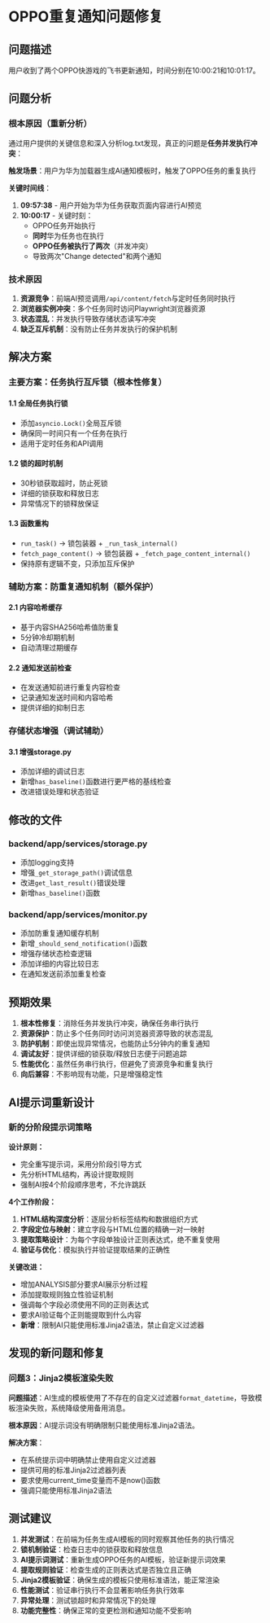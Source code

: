# OPPO重复通知问题修复

## 问题描述
用户收到了两个OPPO快游戏的飞书更新通知，时间分别在10:00:21和10:01:17。

## 问题分析

### 根本原因（重新分析）
通过用户提供的关键信息和深入分析log.txt发现，真正的问题是**任务并发执行冲突**：

**触发场景**：用户为华为加载器生成AI通知模板时，触发了OPPO任务的重复执行

**关键时间线**：
1. **09:57:38** - 用户开始为华为任务获取页面内容进行AI预览
2. **10:00:17** - 关键时刻：
   - OPPO任务开始执行
   - **同时**华为任务也在执行
   - **OPPO任务被执行了两次**（并发冲突）
   - 导致两次"Change detected"和两个通知

### 技术原因
1. **资源竞争**：前端AI预览调用`/api/content/fetch`与定时任务同时执行
2. **浏览器实例冲突**：多个任务同时访问Playwright浏览器资源
3. **状态混乱**：并发执行导致存储状态读写冲突
4. **缺乏互斥机制**：没有防止任务并发执行的保护机制

## 解决方案

### 主要方案：任务执行互斥锁（根本性修复）

#### 1.1 全局任务执行锁
- 添加`asyncio.Lock()`全局互斥锁
- 确保同一时间只有一个任务在执行
- 适用于定时任务和API调用

#### 1.2 锁的超时机制
- 30秒锁获取超时，防止死锁
- 详细的锁获取和释放日志
- 异常情况下的锁释放保证

#### 1.3 函数重构
- `run_task()` -> 锁包装器 + `_run_task_internal()`
- `fetch_page_content()` -> 锁包装器 + `_fetch_page_content_internal()`
- 保持原有逻辑不变，只添加互斥保护

### 辅助方案：防重复通知机制（额外保护）

#### 2.1 内容哈希缓存
- 基于内容SHA256哈希值防重复
- 5分钟冷却期机制
- 自动清理过期缓存

#### 2.2 通知发送前检查
- 在发送通知前进行重复内容检查
- 记录通知发送时间和内容哈希
- 提供详细的抑制日志

### 存储状态增强（调试辅助）

#### 3.1 增强storage.py
- 添加详细的调试日志
- 新增`has_baseline()`函数进行更严格的基线检查
- 改进错误处理和状态验证

## 修改的文件

### backend/app/services/storage.py
- 添加logging支持
- 增强`_get_storage_path()`调试信息
- 改进`get_last_result()`错误处理
- 新增`has_baseline()`函数

### backend/app/services/monitor.py
- 添加防重复通知缓存机制
- 新增`_should_send_notification()`函数
- 增强存储状态检查逻辑
- 添加详细的内容比较日志
- 在通知发送前添加重复检查

## 预期效果

1. **根本性修复**：消除任务并发执行冲突，确保任务串行执行
2. **资源保护**：防止多个任务同时访问浏览器资源导致的状态混乱
3. **防护机制**：即使出现异常情况，也能防止5分钟内的重复通知
4. **调试友好**：提供详细的锁获取/释放日志便于问题追踪
5. **性能优化**：虽然任务串行执行，但避免了资源竞争和重复执行
6. **向后兼容**：不影响现有功能，只是增强稳定性

## AI提示词重新设计

### 新的分阶段提示词策略

**设计原则：**
- 完全重写提示词，采用分阶段引导方式
- 先分析HTML结构，再设计提取规则
- 强制AI按4个阶段顺序思考，不允许跳跃

**4个工作阶段：**
1. **HTML结构深度分析**：逐层分析标签结构和数据组织方式
2. **字段定位与映射**：建立字段与HTML位置的精确一对一映射
3. **提取策略设计**：为每个字段单独设计正则表达式，绝不重复使用
4. **验证与优化**：模拟执行并验证提取结果的正确性

**关键改进：**
- 增加ANALYSIS部分要求AI展示分析过程
- 添加提取规则独立性验证机制
- 强调每个字段必须使用不同的正则表达式
- 要求AI验证每个正则能提取到什么内容
- **新增**：限制AI只能使用标准Jinja2语法，禁止自定义过滤器

## 发现的新问题和修复

### 问题3：Jinja2模板渲染失败
**问题描述**：AI生成的模板使用了不存在的自定义过滤器`format_datetime`，导致模板渲染失败，系统降级使用备用消息。

**根本原因**：AI提示词没有明确限制只能使用标准Jinja2语法。

**解决方案**：
- 在系统提示词中明确禁止使用自定义过滤器
- 提供可用的标准Jinja2过滤器列表
- 要求使用current_time变量而不是now()函数
- 强调只能使用标准Jinja2语法

## 测试建议

1. **并发测试**：在前端为任务生成AI模板的同时观察其他任务的执行情况
2. **锁机制验证**：检查日志中的锁获取和释放信息
3. **AI提示词测试**：重新生成OPPO任务的AI模板，验证新提示词效果
4. **提取规则验证**：检查生成的正则表达式是否独立且正确
5. **Jinja2模板验证**：确保生成的模板只使用标准语法，能正常渲染
6. **性能测试**：验证串行执行不会显著影响任务执行效率
7. **异常处理**：测试锁超时和异常情况下的处理
8. **功能完整性**：确保正常的变更检测和通知功能不受影响
